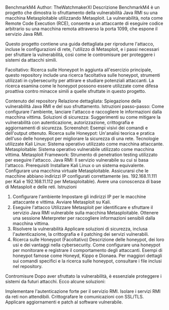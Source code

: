 BenchmarkM4
Author: TheWatchmakerXI
Descrizione
BenchmarkM4 è un progetto che dimostra lo sfruttamento della vulnerabilità Java RMI su una macchina Metasploitable utilizzando Metasploit. La vulnerabilità, nota come Remote Code Execution (RCE), consente a un attaccante di eseguire codice arbitrario su una macchina remota attraverso la porta 1099, che espone il servizio Java RMI.

Questo progetto contiene una guida dettagliata per riprodurre l'attacco, incluse le configurazioni di rete, l'utilizzo di Metasploit, e i passi necessari per sfruttare la vulnerabilità, così come le contromisure per proteggere i sistemi da attacchi simili.

Facoltativo: Ricerca sulle Honeypot
In aggiunta all'esercizio principale, questo repository include una ricerca facoltativa sulle honeypot, strumenti utilizzati in cybersecurity per attirare e studiare potenziali attaccanti. La ricerca esamina come le honeypot possono essere utilizzate come difesa proattiva contro minacce simili a quelle sfruttate in questo progetto.

Contenuto del repository
Relazione dettagliata: Spiegazione della vulnerabilità Java RMI e del suo sfruttamento.
Istruzioni passo-passo: Come configurare l'ambiente, lanciare l'attacco e raccogliere le informazioni dalla macchina vittima.
Soluzioni di sicurezza: Suggerimenti su come mitigare la vulnerabilità con autenticazione, autorizzazione, crittografia e aggiornamenti di sicurezza.
Screenshot: Esempi visivi dei comandi e dell'output ottenuto.
Ricerca sulle Honeypot: Un'analisi teorica e pratica dell'uso delle honeypot per migliorare la sicurezza di una rete.
Tecnologie utilizzate
Kali Linux: Sistema operativo utilizzato come macchina attaccante.
Metasploitable: Sistema operativo vulnerabile utilizzato come macchina vittima.
Metasploit Framework: Strumento di penetration testing utilizzato per eseguire l'attacco.
Java RMI: Il servizio vulnerabile su cui si basa l'attacco.
Prerequisiti
Installare Kali Linux o un sistema equivalente.
Configurare una macchina virtuale Metasploitable.
Assicurarsi che le macchine abbiano indirizzi IP configurati correttamente (es. 192.168.11.111 per Kali e 192.168.11.112 per Metasploitable).
Avere una conoscenza di base di Metasploit e delle reti.
Istruzioni
1. Configurare l'ambiente
Impostare gli indirizzi IP per le macchine attaccante e vittima.
Avviare Metasploit su Kali.
2. Eseguire l'attacco
Utilizzare Metasploit per identificare e sfruttare il servizio Java RMI vulnerabile sulla macchina Metasploitable.
Ottenere una sessione Meterpreter per raccogliere informazioni sensibili dalla macchina vittima.
3. Risolvere la vulnerabilità
Applicare soluzioni di sicurezza, inclusa l'autenticazione, la crittografia e il patching dei servizi vulnerabili.
4. Ricerca sulle Honeypot (Facoltativo)
Descrizione delle honeypot, dei loro usi e dei vantaggi nella cybersecurity.
Come configurare una honeypot per monitorare e registrare il comportamento degli attaccanti.
Esempi di honeypot famose come Honeyd, Kippo e Dionaea.
Per maggiori dettagli sui comandi specifici e la ricerca sulle honeypot, consultare i file inclusi nel repository.

Contromisure
Dopo aver sfruttato la vulnerabilità, è essenziale proteggere i sistemi da futuri attacchi. Ecco alcune soluzioni:

Implementare l'autenticazione forte per il servizio RMI.
Isolare i servizi RMI da reti non attendibili.
Crittografare le comunicazioni con SSL/TLS.
Applicare aggiornamenti e patch al software vulnerabile.
